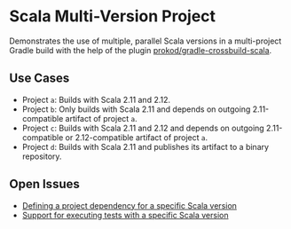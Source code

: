 # Scala Multi-Version Project

Demonstrates the use of multiple, parallel Scala versions in a multi-project Gradle build with the help of the plugin [prokod/gradle-crossbuild-scala](https://github.com/prokod/gradle-crossbuild-scala).

## Use Cases

* Project `a`: Builds with Scala 2.11 and 2.12.
* Project `b`: Only builds with Scala 2.11 and depends on outgoing 2.11-compatible artifact of project `a`.
* Project `c`: Builds with Scala 2.11 and 2.12 and depends on outgoing 2.11-compatible or 2.12-compatible artifact of project `a`.
* Project `d`: Builds with Scala 2.11 and publishes its artifact to a binary repository.

## Open Issues

* [Defining a project dependency for a specific Scala version](https://github.com/prokod/gradle-crossbuild-scala/issues/101)
* [Support for executing tests with a specific Scala version](https://github.com/prokod/gradle-crossbuild-scala/issues/102)
